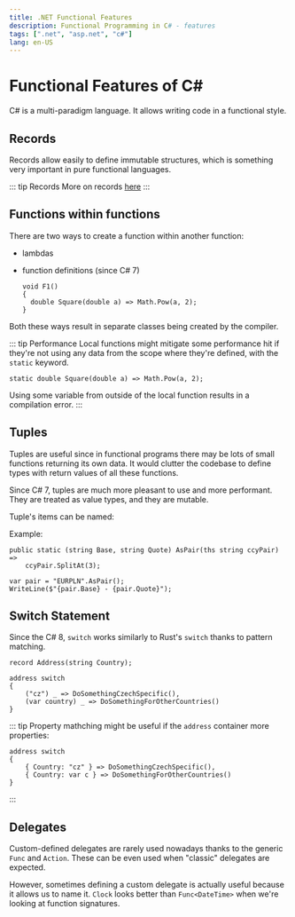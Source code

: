 ```yaml
---
title: .NET Functional Features
description: Functional Programming in C# - features
tags: [".net", "asp.net", "c#"]
lang: en-US
---
```


# Functional Features of C#

C# is a multi-paradigm language. It allows writing code in a functional style.

## Records

Records allow easily to define immutable structures, which is something
very important in pure functional languages.

::: tip Records
More on records [here](/programming/dotnet/records.md)
:::

## Functions within functions

There are two ways to create a function within another function:

- lambdas
- function definitions (since C# 7)
  
  ```csharpharp
  void F1()
  {
    double Square(double a) => Math.Pow(a, 2);
  }
  ```

Both these ways result in separate classes being created by the compiler.

::: tip Performance
Local functions might mitigate some performance hit if they're not using any data
from the scope where they're defined, with the `static` keyword.

```csharpharp
static double Square(double a) => Math.Pow(a, 2);
```

Using some variable from outside of the local function results in a compilation
error.
:::

## Tuples

Tuples are useful since in functional programs there may be lots of small functions
returning its own data. It would clutter the codebase to define types with return
values of all these functions.

Since C# 7, tuples are much more pleasant to use and more performant. They are treated
as value types, and they are mutable.

Tuple's items can be named:

Example:

```csharpharp
public static (string Base, string Quote) AsPair(ths string ccyPair) =>
    ccyPair.SplitAt(3);

var pair = "EURPLN".AsPair();
WriteLine($"{pair.Base} - {pair.Quote}");
```

## Switch Statement

Since the C# 8, `switch` works similarly to Rust's `switch` thanks to pattern
matching.

```csharpharp
record Address(string Country);

address switch
{
    ("cz") _ => DoSomethingCzechSpecific(),
    (var country) _ => DoSomethingForOtherCountries()
}
```

::: tip
Property mathching might be useful if the `address` container more properties:

```csharpharp
address switch
{
    { Country: "cz" } => DoSomethingCzechSpecific(),
    { Country: var c } => DoSomethingForOtherCountries()
}
```
:::

## Delegates

Custom-defined delegates are rarely used nowadays thanks to the generic `Func`
and `Action`. These can be even used when "classic" delegates are expected.

However, sometimes defining a custom delegate is actually useful because it
allows us to name it. `Clock` looks better than `Func<DateTime>` when we're looking
at function signatures.